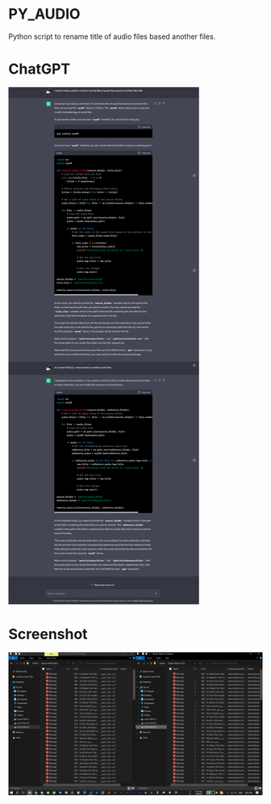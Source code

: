 # PY_AUDIO
Python script to rename title of audio files based another files.

# ChatGPT 
![chatgpt](/chatgpt.png)

# Screenshot
![screenshot](/Screenshot.png)

